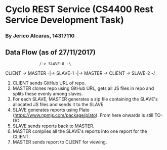# Cyclo REST Service (CS4400 Rest Service Development Task)
### By Jerico Alcaras, 14317110
## Data Flow (as of 27/11/2017)

				   /-> SLAVE-0 -\
CLIENT -> MASTER -|->  SLAVE-1 -|-> MASTER -> CLIENT
				   \-> SLAVE-2 -/
				  
1. CLIENT sends GitHub URL of repo.
2. MASTER clones repo using GitHub URL, gets all JS files in repo and splits these evenly among slaves.
3. For each SLAVE, MASTER generates a zip file containing the SLAVE's allocated JS files and sends it to the SLAVE.
4. SLAVE generates reports using Plato (https://www.npmjs.com/package/plato).
From here onwards is still TO-DO.
5. SLAVE sends reports back to MASTER.
6. MASTER compiles all the SLAVE's reports into one report for the CLIENT.
7. MASTER sends report to CLIENT for viewing.
